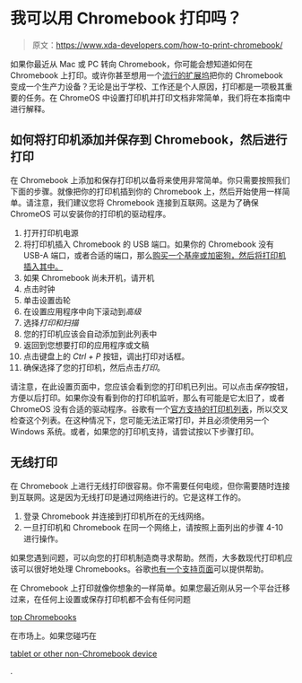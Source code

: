 # 我可以用 Chromebook 打印吗？

> 原文：<https://www.xda-developers.com/how-to-print-chromebook/>

如果你最近从 Mac 或 PC 转向 Chromebook，你可能会想知道如何在 Chromebook 上打印。或许你甚至想用一个[流行的扩展坞](https://www.xda-developers.com/best-docking-stations-chromebooks/)把你的 Chromebook 变成一个生产力设备？无论是出于学校、工作还是个人原因，打印都是一项极其重要的任务。在 ChromeOS 中设置打印机并打印文档非常简单，我们将在本指南中进行解释。

## 如何将打印机添加并保存到 Chromebook，然后进行打印

在 Chromebook 上添加和保存打印机以备将来使用非常简单。你只需要按照我们下面的步骤。就像把你的打印机插到你的 Chromebook 上，然后开始使用一样简单。请注意，我们建议您将 Chromebook 连接到互联网。这是为了确保 ChromeOS 可以安装你的打印机的驱动程序。

1.  打开打印机电源
2.  将打印机插入 Chromebook 的 USB 端口。如果你的 Chromebook 没有 USB-A 端口，或者合适的端口，那么[购买一个基座或加密狗，然后将打印机插入其中。](https://www.xda-developers.com/best-docking-stations-chromebooks/)
3.  如果 Chromebook 尚未开机，请开机
4.  点击时钟
5.  单击设置齿轮
6.  在设置应用程序中向下滚动到*高级*
7.  选择*打印和扫描*
8.  您的打印机应该会自动添加到此列表中
9.  返回到您想要打印的应用程序或文稿
10.  点击键盘上的 *Ctrl + P* 按钮，调出打印对话框。
11.  确保选择了您的打印机，然后点击*打印*。

请注意，在此设置页面中，您应该会看到您的打印机已列出。可以点击*保存*按钮，方便以后打印。如果你没有看到你的打印机监听，那么有可能是它太旧了，或者 ChromeOS 没有合适的驱动程序。谷歌有一个[官方支持的打印机列表](https://support.google.com/chromebook/answer/12403345)，所以交叉检查这个列表。在这种情况下，您可能无法正常打印，并且必须使用另一个 Windows 系统。或者，如果您的打印机支持，请尝试按以下步骤打印。

## 无线打印

在 Chromebook 上进行无线打印很容易。你不需要任何电缆，但你需要随时连接到互联网。这是因为无线打印是通过网络进行的。它是这样工作的。

1.  登录 Chromebook 并连接到打印机所在的无线网络。
2.  一旦打印机和 Chromebook 在同一个网络上，请按照上面列出的步骤 4-10 进行操作。

如果您遇到问题，可以向您的打印机制造商寻求帮助。然而，大多数现代打印机应该可以很好地处理 Chromebooks。谷歌[也有一个支持页面](https://support.google.com/chromebook/answer/7225252?hl=en)可以提供帮助。

在 Chromebook 上打印就像你想象的一样简单。如果您最近刚从另一个平台迁移过来，在任何上设置或保存打印机都不会有任何问题

[top Chromebooks](https://www.xda-developers.com/best-chromebooks/)

在市场上。如果您碰巧在

[tablet or other non-Chromebook device](https://www.xda-developers.com/install-chrome-os-non-chromebook-pc-tablet/)

.